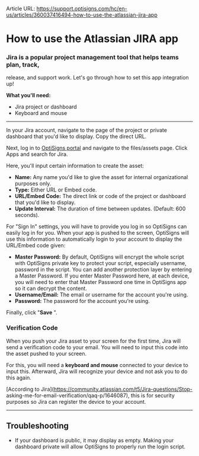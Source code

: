 Article URL: https://support.optisigns.com/hc/en-us/articles/360037416494-how-to-use-the-atlassian-jira-app

# How to use the Atlassian JIRA app

### Jira is a popular project management tool that helps teams plan, track,
release, and support work. Let's go through how to set this app integration
up!

**What you'll need:**

  * Jira project or dashboard
  * Keyboard and mouse

* * *

In your Jira account, navigate to the page of the project or private dashboard
that you'd like to display. Copy the direct URL.

Next, log in to [OptiSigns
portal](https://app.optisigns.com/app/screenManagement) and navigate to the
files/assets page. Click Apps and search for Jira.

Here, you'll input certain information to create the asset:

  * **Name:** Any name you'd like to give the asset for internal organizational purposes only.
  * **Type:** Either URL or Embed code.
  * **URL/Embed Code:** The direct link or code of the project or dashboard that you'd like to display.
  * **Update Interval:** The duration of time between updates. (Default: 600 seconds).

For "Sign In" settings, you will have to provide you log in so OptiSigns can
easily log in for you. When your app is pushed to the screen, OptiSigns will
use this information to automatically login to your account to display the
URL/Embed code given:

  * **Master Password:** By default, OptiSigns will encrypt the whole script with OptiSigns private key to protect your script, especially username, password in the script. You can add another protection layer by entering a Master Password. If you enter Master Password here, at each device, you will need to enter that Master Password one time in OptiSigns app so it can decrypt the content. 
  * **Username/Email:** The email or username for the account you're using.
  * **Password:** The password for the account you're using.

Finally, click "**Save** ".

### Verification Code

When you push your Jira asset to your screen for the first time, Jira will
send a verification code to your email. You will need to input this code into
the asset pushed to your screen.

For this, you will need a **keyboard and mouse** connected to your device to
input this. Afterward, Jira will recognize your device and not ask you to do
this again.

[According to Jira](https://community.atlassian.com/t5/Jira-questions/Stop-
asking-me-for-email-verification/qaq-p/1646087), this is for security purposes
so Jira can register the device to your account.

* * *

## Troubleshooting

  * If your dashboard is public, it may display as empty. Making your dashboard private will allow OptiSigns to properly run the login script. 


